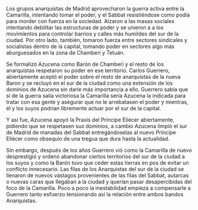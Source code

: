 Los grupos anarquistas de Madrid aprovecharon la guerra activa entre la Camarilla, intentando tomar el poder, y el Sabbat resistiéndose como podía para morder con fuerza en la sociedad. Alzaron a las masas sociales intentando debilitar las estructuras de poder y se unieron a a los movimientos para controlar barrios y calles más humildes del sur de la ciudad. Por otro lado, también, tomaron fuerza entre sectores sindicales y socialistas dentro de la capital, tomando poder en sectores algo más aburguesados en la zona de Chamberí y Tetuán. 

Se formalizó Azucena como Barón de Chamberí y el resto de los anarquistas respetaron su poder en ese territorio. Carlos Guerrero, abiertamente aceptó el poder sobre el resto de anarquistas de la nueva Baron y se recluyó en el sur de la ciudad como una extensión de los dominios de Azucena sin darle más importancia a ello. Guerrero sabía que si de la guerra salía victoriosa la Camarilla sería Azucena la indicada para tratar con esa gente y asegurar que no le arrebatasen el poder y mientras, él y los suyos podrían libremente actuar por el sur de la capital. 

Y así fue, Azucena apoyó la Praxis del Príncipe Eliécer abiertamente, pidiendo que se respetasen sus dominios, a cambio Azucena limpió el sur de Madrid de manadas del Sabbat entregándoselas al nuevo Príncipe Eliécer como obsequio de una tregua que dura hasta la actualidad. 

Sin embargo, después de los años Guerrero vió como la Camarilla de nuevo desprestigió y ordenó abandonar ciertos territorios del sur de la ciudad a los suyos y como la Barón tuvo que ceder estas tierras en pos de evitar un conflicto innecesario. Las filas de los Anarquistas del sur de la ciudad se llenaron de nuevos vástagos provenientes de las filas del Sabbat, autarcas o nuevas caras que llegaban a la ciudad y querían pasar desapercibidas del foco de la Camarilla. Poco a poco la inestabilidad empieza a compensarle a Guerrero tanto esfuerzo tensionando así la relación entre ambos bandos Anarquistas. 